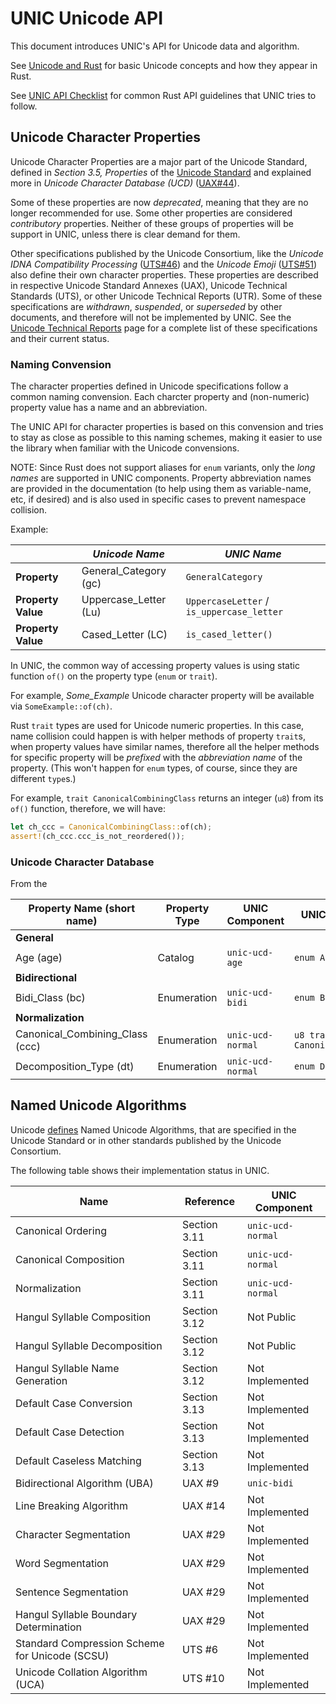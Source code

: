 # UNIC Unicode API

This document introduces UNIC's API for Unicode data and algorithm.

See [Unicode and Rust](Unicode_and_Rust.md) for basic Unicode concepts and how they appear in
Rust.

See [UNIC API Checklist](API_Checklist.md) for common Rust API guidelines that UNIC tries to
follow.

## Unicode Character Properties

Unicode Character Properties are a major part of the Unicode Standard, defined in *Section 3.5,
Properties* of the [Unicode Standard](http://www.unicode.org/versions/latest/) and explained
more in *Unicode Character Database (UCD)* ([UAX\#44](http://www.unicode.org/reports/tr44/)).

Some of these properties are now *deprecated*, meaning that they are no longer recommended for
use. Some other properties are considered *contributory* properties. Neither of these groups of
properties will be support in UNIC, unless there is clear demand for them.

Other specifications published by the Unicode Consortium, like the *Unicode IDNA Compatibility
Processing* ([UTS\#46](www.unicode.org/reports/tr46/)) and the *Unicode Emoji*
([UTS\#51](www.unicode.org/reports/tr51/)) also define their own character properties. These
properties are described in respective Unicode Standard Annexes (UAX), Unicode Technical
Standards (UTS), or other Unicode Technical Reports (UTR). Some of these specifications are
*withdrawn*, *suspended*, or *superseded* by other documents, and therefore will not be
implemented by UNIC. See the [Unicode Technical Reports](http://www.unicode.org/reports/) page
for a complete list of these specifications and their current status.


### Naming Convension

The character properties defined in Unicode specifications follow a common naming convension.
Each charcter property and (non-numeric) property value has a name and an abbreviation.

The UNIC API for character properties is based on this convension and tries to stay as close as
possible to this naming schemes, making it easier to use the library when familiar with the
Unicode convensions.

NOTE: Since Rust does not support aliases for `enum` variants, only the *long names* are
supported in UNIC components. Property abbreviation names are provided in the documentation (to
help using them as variable-name, etc, if desired) and is also used in specific cases to prevent
namespace collision.

Example:

|                    | *Unicode Name*        | *UNIC Name*                               |
|--------------------|-----------------------|-------------------------------------------|
| **Property**       | General_Category (gc) | `GeneralCategory`                         |
| **Property Value** | Uppercase_Letter (Lu) | `UppercaseLetter` / `is_uppercase_letter` |
| **Property Value** | Cased_Letter (LC)     | `is_cased_letter()`                       |

In UNIC, the common way of accessing property values is using static function `of()` on the
property type (`enum` or `trait`).

For example, *Some_Example* Unicode character property will be available via
`SomeExample::of(ch)`.

Rust `trait` types are used for Unicode numeric properties. In this case, name collision could
happen is with helper methods of property `trait`s, when property values have similar names,
therefore all the helper methods for specific property will be *prefixed* with the *abbreviation
name* of the property.  (This won't happen for `enum` types, of course, since they are different
`type`s.)

For example, `trait CanonicalCombiningClass` returns an integer (`u8`) from its `of()` function,
therefore, we will have:

```rust
let ch_ccc = CanonicalCombiningClass::of(ch);
assert!(ch_ccc.ccc_is_not_reordered());
```


### Unicode Character Database

From the

| **Property Name** (short name)  | **Property Type** | **UNIC Component** | **UNIC Implementation**            |
|---------------------------------|-------------------|--------------------|------------------------------------|
| **General**                     |                   |                    |                                    |
| Age (age)                       | Catalog           | `unic-ucd-age`     | `enum Age`                         |
| **Bidirectional**               |                   |                    |                                    |
| Bidi_Class                (bc)  | Enumeration       | `unic-ucd-bidi`    | `enum BidiClass`                   |
| **Normalization**               |                   |                    |                                    |
| Canonical_Combining_Class (ccc) | Enumeration       | `unic-ucd-normal`  | `u8 trait CanonicalCombiningClass` |
| Decomposition_Type (dt)         | Enumeration       | `unic-ucd-normal`  | `enum DecompositionType`           |


## Named Unicode Algorithms

Unicode [defines](http://www.unicode.org/versions/Unicode10.0.0/ch03.pdf) Named
Unicode Algorithms, that are specified in the Unicode Standard or in other
standards published by the Unicode Consortium.

The following table shows their implementation status in UNIC.

| **Name**                                       | **Reference** | **UNIC Component** |
|------------------------------------------------|---------------|--------------------|
| Canonical Ordering                             | Section 3.11  | `unic-ucd-normal`  |
| Canonical Composition                          | Section 3.11  | `unic-ucd-normal`  |
| Normalization                                  | Section 3.11  | `unic-ucd-normal`  |
| Hangul Syllable Composition                    | Section 3.12  | Not Public         |
| Hangul Syllable Decomposition                  | Section 3.12  | Not Public         |
| Hangul Syllable Name Generation                | Section 3.12  | Not Implemented    |
| Default Case Conversion                        | Section 3.13  | Not Implemented    |
| Default Case Detection                         | Section 3.13  | Not Implemented    |
| Default Caseless Matching                      | Section 3.13  | Not Implemented    |
| Bidirectional Algorithm (UBA)                  | UAX \#9       | `unic-bidi`        |
| Line Breaking Algorithm                        | UAX \#14      | Not Implemented    |
| Character Segmentation                         | UAX \#29      | Not Implemented    |
| Word Segmentation                              | UAX \#29      | Not Implemented    |
| Sentence Segmentation                          | UAX \#29      | Not Implemented    |
| Hangul Syllable Boundary Determination         | UAX \#29      | Not Implemented    |
| Standard Compression Scheme for Unicode (SCSU) | UTS \#6       | Not Implemented    |
| Unicode Collation Algorithm (UCA)              | UTS \#10      | Not Implemented    |
